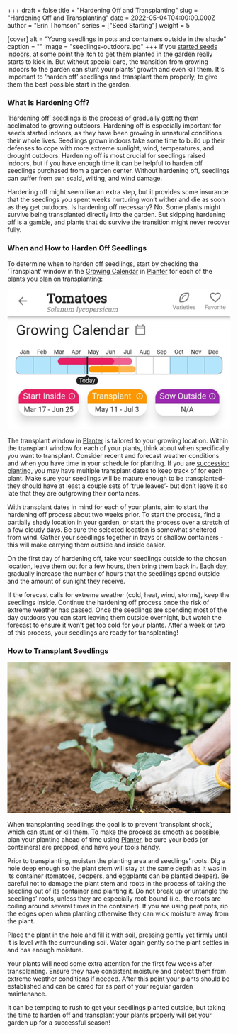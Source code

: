+++
draft = false
title = "Hardening Off and Transplanting"
slug = "Hardening Off and Transplanting"
date = 2022-05-04T04:00:00.000Z
author = "Erin Thomson"
series = ["Seed Starting"]
weight = 5

[cover]
alt = "Young seedlings in pots and containers outside in the shade"
caption = ""
image = "seedlings-outdoors.jpg"
+++
If you [started seeds indoors](https://blog.planter.garden/posts/all-about-starting-seeds-indoors/), at some point the itch to get them planted in the garden really starts to kick in. But without special care, the transition from growing indoors to the garden can stunt your plants’ growth and even kill them. It's important to ‘harden off’ seedlings and transplant them properly, to give them the best possible start in the garden.

### What Is Hardening Off?

‘Hardening off’ seedlings is the process of gradually getting them acclimated to growing outdoors. Hardening off is especially important for seeds started indoors, as they have been growing in unnatural conditions their whole lives. Seedlings grown indoors take some time to build up their defenses to cope with more extreme sunlight, wind, temperatures, and drought outdoors. Hardening off is most crucial for seedlings raised indoors, but if you have enough time it can be helpful to harden off seedlings purchased from a garden center. Without hardening off, seedlings can suffer from sun scald, wilting, and wind damage.

Hardening off might seem like an extra step, but it provides some insurance that the seedlings you spent weeks nurturing won’t wither and die as soon as they get outdoors. Is hardening off necessary? No. Some plants might survive being transplanted directly into the garden. But skipping hardening off is a gamble, and plants that do survive the transition might never recover fully.

### When and How to Harden Off Seedlings

To determine when to harden off seedlings, start by checking the ‘Transplant’ window in the [Growing Calendar](https://info.planter.garden/growing-calendar/how-to-use/) in [Planter](https://planter.garden/) for each of the plants you plan on transplanting:

![A screenshot of the Growing Calendar for tomatoes in Planter](tomatoes-growing-calendar.jpg)

The transplant window in [Planter](https://planter.garden/) is tailored to your growing location. Within the transplant window for each of your plants, think about when specifically you want to transplant. Consider recent and forecast weather conditions and when you have time in your schedule for planting. If you are [succession planting](https://blog.planter.garden/posts/succession-planting-for-nonstop-harvests/), you may have multiple transplant dates to keep track of for each plant. Make sure your seedlings will be mature enough to be transplanted- they should have at least a couple sets of ‘true leaves’- but don’t leave it so late that they are outgrowing their containers.

With transplant dates in mind for each of your plants, aim to start the hardening off process about two weeks prior. To start the process, find a partially shady location in your garden, or start the process over a stretch of a few cloudy days. Be sure the selected location is somewhat sheltered from wind. Gather your seedlings together in trays or shallow containers - this will make carrying them outside and inside easier.

On the first day of hardening off, take your seedlings outside to the chosen location, leave them out for a few hours, then bring them back in. Each day, gradually increase the number of hours that the seedlings spend outside and the amount of sunlight they receive.

If the forecast calls for extreme weather (cold, heat, wind, storms), keep the seedlings inside. Continue the hardening off process once the risk of extreme weather has passed. Once the seedlings are spending most of the day outdoors you can start leaving them outside overnight, but watch the forecast to ensure it won’t get too cold for your plants. After a week or two of this process, your seedlings are ready for transplanting!

### How to Transplant Seedlings

![A gardener's gloved hands transplanting broccoli seedlings into the soil](planting-seedlings.jpg)

When transplanting seedlings the goal is to prevent ‘transplant shock’, which can stunt or kill them. To make the process as smooth as possible, plan your planting ahead of time using [Planter](https://planter.garden/), be sure your beds (or containers) are prepped, and have your tools handy.

Prior to transplanting, moisten the planting area and seedlings’ roots. Dig a hole deep enough so the plant stem will stay at the same depth as it was in its container (tomatoes, peppers, and eggplants can be planted deeper). Be careful not to damage the plant stem and roots in the process of taking the seedling out of its container and planting it. Do not break up or untangle the seedlings’ roots, unless they are especially root-bound (i.e., the roots are coiling around several times in the container). If you are using peat pots, rip the edges open when planting otherwise they can wick moisture away from the plant.

Place the plant in the hole and fill it with soil, pressing gently yet firmly until it is level with the surrounding soil. Water again gently so the plant settles in and has enough moisture.

Your plants will need some extra attention for the first few weeks after transplanting. Ensure they have consistent moisture and protect them from extreme weather conditions if needed. After this point your plants should be established and can be cared for as part of your regular garden maintenance.

It can be tempting to rush to get your seedlings planted outside, but taking the time to harden off and transplant your plants properly will set your garden up for a successful season!
